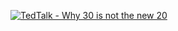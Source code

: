[![TedTalk - Why 30 is not the new 20](https://img.youtube.com/watch?v=vhhgI4tSMwc/0.jpg)](https://www.youtube.com/watch?v=vhhgI4tSMwc "Video Title")
